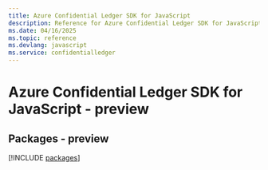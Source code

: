 ```yaml
---
title: Azure Confidential Ledger SDK for JavaScript
description: Reference for Azure Confidential Ledger SDK for JavaScript
ms.date: 04/16/2025
ms.topic: reference
ms.devlang: javascript
ms.service: confidentialledger
---
```

# Azure Confidential Ledger SDK for JavaScript - preview
## Packages - preview
[!INCLUDE [packages](confidential-ledger-index.md)]